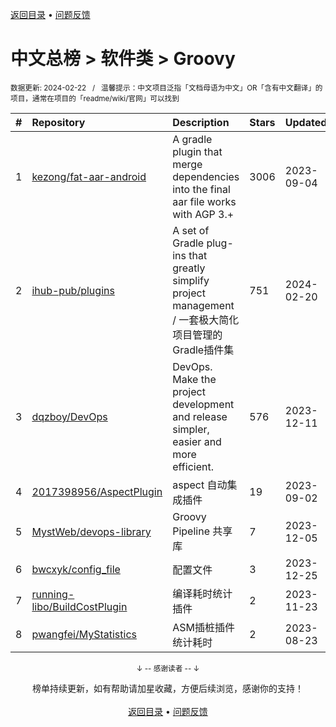 <a href="https://gitee.com/GrowingGit/GitHub-Chinese-Top-Charts#github中文排行榜">返回目录</a> • <a href="/content/docs/feedback.md">问题反馈</a>

# 中文总榜 > 软件类 > Groovy
<sub>数据更新: 2024-02-22&nbsp;&nbsp;&nbsp;/&nbsp;&nbsp;&nbsp;温馨提示：中文项目泛指「文档母语为中文」OR「含有中文翻译」的项目，通常在项目的「readme/wiki/官网」可以找到</sub>

|#|Repository|Description|Stars|Updated|
|:-|:-|:-|:-|:-|
|1|[kezong/fat-aar-android](https://github.com/kezong/fat-aar-android)|A gradle plugin that merge dependencies into the final aar file works with AGP 3.+|3006|2023-09-04|
|2|[ihub-pub/plugins](https://github.com/ihub-pub/plugins)|A set of Gradle plug-ins that greatly simplify project management / 一套极大简化项目管理的Gradle插件集|751|2024-02-20|
|3|[dqzboy/DevOps](https://github.com/dqzboy/DevOps)|DevOps. Make the project development and release simpler, easier and more efficient.|576|2023-12-11|
|4|[2017398956/AspectPlugin](https://github.com/2017398956/AspectPlugin)|aspect 自动集成插件|19|2023-09-02|
|5|[MystWeb/devops-library](https://github.com/MystWeb/devops-library)|Groovy Pipeline 共享库|7|2023-12-05|
|6|[bwcxyk/config_file](https://github.com/bwcxyk/config_file)|配置文件|3|2023-12-25|
|7|[running-libo/BuildCostPlugin](https://github.com/running-libo/BuildCostPlugin)|编译耗时统计插件|2|2023-11-23|
|8|[pwangfei/MyStatistics](https://github.com/pwangfei/MyStatistics)|ASM插桩插件统计耗时|2|2023-08-23|

<div align="center">
    <p><sub>↓ -- 感谢读者 -- ↓</sub></p>
    榜单持续更新，如有帮助请加星收藏，方便后续浏览，感谢你的支持！
</div>

<br/>

<div align="center"><a href="https://gitee.com/GrowingGit/GitHub-Chinese-Top-Charts#github中文排行榜">返回目录</a> • <a href="/content/docs/feedback.md">问题反馈</a></div>
